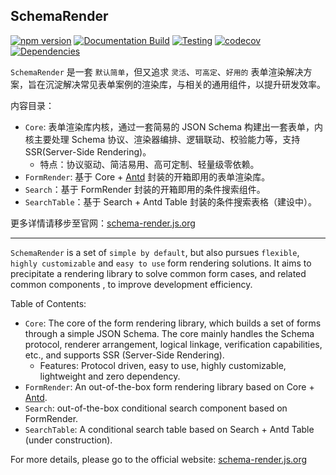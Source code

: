 ## SchemaRender

[![npm version](https://img.shields.io/npm/v/@schema-render/core-react/latest)](https://www.npmjs.com/package/@schema-render/core-react)
[![Documentation Build](https://github.com/Barrior/schema-render/actions/workflows/docs.yml/badge.svg)](https://github.com/Barrior/schema-render/actions/workflows/docs.yml)
[![Testing](https://github.com/Barrior/schema-render/actions/workflows/testing.yml/badge.svg)](https://github.com/Barrior/schema-render/actions/workflows/testing.yml)
[![codecov](https://codecov.io/gh/Barrior/schema-render/graph/badge.svg?token=38DB2R33FD)](https://codecov.io/gh/Barrior/schema-render)
[![Dependencies](https://img.shields.io/badge/dependencies-none-brightgreen.svg)](https://www.npmjs.com/package/@schema-render/core-react)

`SchemaRender` 是一套 `默认简单`，但又追求 `灵活`、`可高定`、`好用的` 表单渲染解决方案，旨在沉淀解决常见表单案例的渲染库，与相关的通用组件，以提升研发效率。

内容目录：

- `Core`: 表单渲染库内核，通过一套简易的 JSON Schema 构建出一套表单，内核主要处理 Schema 协议、渲染器编排、逻辑联动、校验能力等，支持 SSR(Server-Side Rendering)。
  - 特点：协议驱动、简洁易用、高可定制、轻量级零依赖。
- `FormRender`: 基于 Core + [Antd](https://ant.design) 封装的开箱即用的表单渲染库。
- `Search`：基于 FormRender 封装的开箱即用的条件搜索组件。
- `SearchTable`：基于 Search + Antd Table 封装的条件搜索表格（建设中）。

更多详情请移步至官网：[schema-render.js.org](https://schema-render.js.org)

---

`SchemaRender` is a set of `simple by default`, but also pursues `flexible`, `highly customizable` and `easy to use` form rendering solutions. It aims to precipitate a rendering library to solve common form cases, and related common components , to improve development efficiency.

Table of Contents:

- `Core`: The core of the form rendering library, which builds a set of forms through a simple JSON Schema. The core mainly handles the Schema protocol, renderer arrangement, logical linkage, verification capabilities, etc., and supports SSR (Server-Side Rendering).
  - Features: Protocol driven, easy to use, highly customizable, lightweight and zero dependency.
- `FormRender`: An out-of-the-box form rendering library based on Core + [Antd](https://ant.design).
- `Search`: out-of-the-box conditional search component based on FormRender.
- `SearchTable`: A conditional search table based on Search + Antd Table (under construction).

For more details, please go to the official website: [schema-render.js.org](https://schema-render.js.org)
